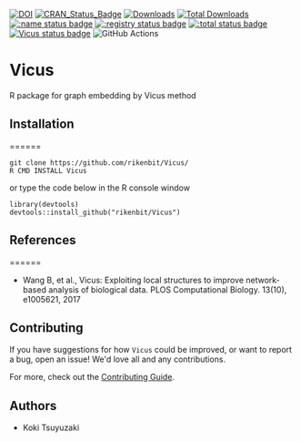 [![DOI](https://zenodo.org/badge/617712827.svg)](https://zenodo.org/badge/latestdoi/617712827)
[![CRAN_Status_Badge](http://www.r-pkg.org/badges/version/Vicus)](
https://cran.r-project.org/package=Vicus)
[![Downloads](https://cranlogs.r-pkg.org/badges/Vicus)](https://CRAN.R-project.org/package=Vicus)
[![Total Downloads](https://cranlogs.r-pkg.org/badges/grand-total/Vicus?color=orange)](https://CRAN.R-project.org/package=Vicus)
[![:name status badge](https://rikenbit.r-universe.dev/badges/:name)](https://rikenbit.r-universe.dev)
[![:registry status badge](https://rikenbit.r-universe.dev/badges/:registry)](https://rikenbit.r-universe.dev)
[![:total status badge](https://rikenbit.r-universe.dev/badges/:total)](https://rikenbit.r-universe.dev)
[![Vicus status badge](https://rikenbit.r-universe.dev/badges/Vicus)](https://rikenbit.r-universe.dev)
![GitHub Actions](https://github.com/rikenbit/Vicus/actions/workflows/build_test_push.yml/badge.svg)

# Vicus
R package for graph embedding by Vicus method

## Installation

======
~~~~
git clone https://github.com/rikenbit/Vicus/
R CMD INSTALL Vicus
~~~~
or type the code below in the R console window
~~~~
library(devtools)
devtools::install_github("rikenbit/Vicus")
~~~~

## References
======
- Wang B, et al., Vicus: Exploiting local structures to improve network-based analysis of biological data. PLOS Computational Biology. 13(10), e1005621, 2017

## Contributing

If you have suggestions for how `Vicus` could be improved, or want to report a bug, open an issue! We'd love all and any contributions.

For more, check out the [Contributing Guide](CONTRIBUTING.md).

## Authors
- Koki Tsuyuzaki
